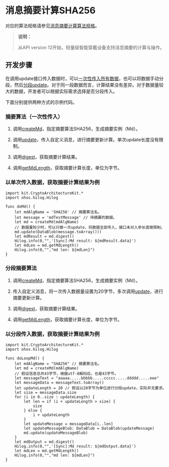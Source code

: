 # 消息摘要计算SHA256

对应的算法规格请参见[消息摘要计算算法规格](./cj-crypto-generate-message-digest-overview.md#支持的算法与规格)。

> **说明：**
>
> 从API version 12开始，轻量级智能穿戴设备支持消息摘要的计算与操作。

## 开发步骤

在调用update接口传入数据时，可以[一次性传入所有数据](#摘要算法一次性传入)，也可以将数据手动分段，然后[分段update](#分段摘要算法)。对于同一段数据而言，计算结果没有差异。对于数据量较大的数据，开发者可以根据实际需求选择是否分段传入。

下面分别提供两种方式的示例代码。

### 摘要算法（一次性传入）

1. 调用[createMd](../../../../API_Reference/source_zh_cn/apis/CryptoArchitectureKit/cj-apis-crypto.md#func-createmdstring)，指定摘要算法SHA256，生成摘要实例（Md）。

2. 调用[update](../../../../API_Reference/source_zh_cn/apis/CryptoArchitectureKit/cj-apis-crypto.md#func-updatedatablob-2)，传入自定义消息，进行摘要更新计算。单次update长度没有限制。

3. 调用[digest](../../../../API_Reference/source_zh_cn/apis/CryptoArchitectureKit/cj-apis-crypto.md#func-digest)，获取摘要计算结果。

4. 调用[getMdLength](../../../../API_Reference/source_zh_cn/apis/CryptoArchitectureKit/cj-apis-crypto.md#func-getmdlength)，获取摘要计算长度，单位为字节。

### 以单次传入数据，获取摘要计算结果为例

<!-- compile -->

```cangjie
import kit.CryptoArchitectureKit.*
import ohos.hilog.Hilog

func doMd() {
    let mdAlgName = 'SHA256' // 摘要算法名。
    let message = 'mdTestMessage' // 待摘要的数据。
    let md = createMd(mdAlgName)
    // 数据量较少时，可以只做一次update，将数据全部传入，接口未对入参长度做限制。
    md.update(DataBlob(message.toArray()))
    let mdResult = md.digest()
    Hilog.info(0,"",'[Sync]:Md result: ${mdResult.data}')
    let mdLen = md.getMdLength()
    Hilog.info(0,"","md len: ${mdLen}")
}
```

### 分段摘要算法

1. 调用[createMd](../../../../API_Reference/source_zh_cn/apis/CryptoArchitectureKit/cj-apis-crypto.md#func-createmdstring)，指定摘要算法SHA256，生成摘要实例（Md）。

2. 传入自定义消息，将一次传入数据量设置为20字节，多次调用[update](../../../../API_Reference/source_zh_cn/apis/CryptoArchitectureKit/cj-apis-crypto.md#func-updatedatablob-2)，进行摘要更新计算。

3. 调用[digest](../../../../API_Reference/source_zh_cn/apis/CryptoArchitectureKit/cj-apis-crypto.md#func-digest)，获取摘要计算结果。

4. 调用[getMdLength](../../../../API_Reference/source_zh_cn/apis/CryptoArchitectureKit/cj-apis-crypto.md#func-getmdlength)，获取摘要计算长度，单位为字节。

### 以分段传入数据，获取摘要计算结果为例

<!-- compile -->

```cangjie
import kit.CryptoArchitectureKit.*
import ohos.hilog.Hilog

func doLoopMd() {
    let mdAlgName = "SHA256" // 摘要算法名。
    let md = createMd(mdAlgName)
    // 假设信息总共43字节，根据utf-8解码后，也是43字节。
    let messageText = "aaaaa.....bbbbb.....ccccc.....ddddd.....eee"
    let messageData = messageText.toArray()
    let updateLength = 20 // 假设以20字节为单位进行分段update，实际并无要求。
    let size = messageData.size
    for (i in 0..size : updateLength) {
        let len = if (i + updateLength > size) {
            size
        } else {
            i + updateLength
        }
        let updateMessage = messageData[i..len]
        let updateMessageBlob: DataBlob = DataBlob(updateMessage)
        md.update(updateMessageBlob)
    }
    let mdOutput = md.digest()
    Hilog.info(0,"",'[Sync]:Md result: ${mdOutput.data}')
    let mdLen = md.getMdLength()
    Hilog.info(0,"","md len: ${mdLen}")
}
```
